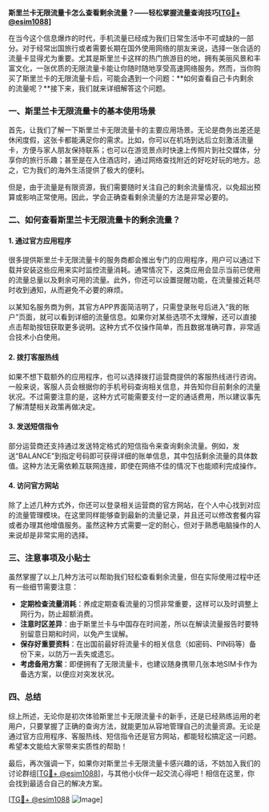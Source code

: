 **斯里兰卡无限流量卡怎么查看剩余流量？——轻松掌握流量查询技巧[[TG💪+ @esim1088](https://t.me/s/esim1088)]**

在当今这个信息爆炸的时代，手机流量已经成为我们日常生活中不可或缺的一部分。对于经常出国旅行或者需要长期在国外使用网络的朋友来说，选择一张合适的流量卡显得尤为重要。尤其是斯里兰卡这样的热门旅游目的地，拥有美丽风景和丰富文化，一张优质的无限流量卡能让你随时随地享受高速网络服务。然而，当你购买了斯里兰卡的无限流量卡后，可能会遇到一个问题：**如何查看自己卡内剩余的流量呢？**接下来，我们就来详细解答这个问题。

### 一、斯里兰卡无限流量卡的基本使用场景

首先，让我们了解一下斯里兰卡无限流量卡的主要应用场景。无论是商务出差还是休闲度假，这张卡都能满足你的需求。比如，你可以在机场到达后立刻激活流量卡，方便与家人朋友保持联系；也可以在游览景点时快速上传照片到社交媒体，分享你的旅行乐趣；甚至是在入住酒店时，通过网络查找附近的好吃好玩的地方。总之，它为我们的海外生活提供了极大的便利。

但是，由于流量是有限资源，我们需要随时关注自己的剩余流量情况，以免超出预算或影响正常使用。因此，学会正确查看剩余流量的方法是非常必要的。

### 二、如何查看斯里兰卡无限流量卡的剩余流量？

#### 1. **通过官方应用程序**
很多提供斯里兰卡无限流量卡的服务商都会推出专门的应用程序，用户可以通过下载并安装这些应用来实时监控流量消耗。通常情况下，这类应用会显示当前已使用的流量总量以及剩余可用的流量。此外，你还可以设置提醒功能，在流量接近耗尽时收到通知，从而避免不必要的麻烦。

以某知名服务商为例，其官方APP界面简洁明了，只需登录账号后进入“我的账户”页面，就可以看到详细的流量信息。如果你对某些选项不太理解，还可以直接点击帮助按钮获取更多说明。这种方式不仅操作简单，而且数据准确可靠，非常适合技术小白使用。

#### 2. **拨打客服热线**
如果不想下载额外的应用程序，也可以选择拨打运营商提供的客服热线进行咨询。一般来说，客服人员会根据你的手机号码查询相关信息，并告知你目前剩余的流量状况。不过需要注意的是，这种方式可能需要支付一定的通话费用，所以建议事先了解清楚相关政策再做决定。

#### 3. **发送短信指令**
部分运营商还支持通过发送特定格式的短信指令来查询剩余流量。例如，发送“BALANCE”到指定号码即可获得详细的账单信息，其中包括剩余流量的具体数值。这种方法无需依赖互联网连接，即使在网络不佳的情况下也能顺利完成操作。

#### 4. **访问官方网站**
除了上述几种方式外，你还可以登录相关运营商的官方网站，在个人中心找到对应的流量管理模块。在这里同样能够查到最新的流量记录，并且还可以修改套餐内容或者办理其他增值服务。虽然这种方式需要一定的耐心，但对于熟悉电脑操作的人来说却是非常实用的选择。

### 三、注意事项及小贴士

虽然掌握了以上几种方法可以帮助我们轻松查看剩余流量，但在实际使用过程中还有一些细节需要注意：

- **定期检查流量消耗**：养成定期查看流量的习惯非常重要，这样可以及时调整上网行为，防止超额消费。
- **注意时区差异**：由于斯里兰卡与中国存在时间差，所以在解读流量报告时要特别留意日期和时间，以免产生误解。
- **保存好重要资料**：在出国前最好将流量卡的相关信息（如密码、PIN码等）备份下来，以防万一丢失或遗忘。
- **考虑备用方案**：即便拥有了无限流量卡，也建议随身携带几张本地SIM卡作为备选方案，以便应对突发状况。

### 四、总结

综上所述，无论你是初次体验斯里兰卡无限流量卡的新手，还是已经熟练运用的老用户，只要掌握了正确的查询方法，就能更加从容地管理自己的流量资源。无论是通过官方应用程序、客服热线、短信指令还是官方网站，都能轻松搞定这一问题。希望本文能给大家带来实质性的帮助！

最后，再次强调一下，如果你对斯里兰卡无限流量卡感兴趣的话，不妨加入我们的讨论群组[[TG💪+ @esim1088](https://t.me/s/esim1088)]，与其他小伙伴一起交流心得吧！相信在这里，你会找到最适合自己的解决方案。

[[TG💪+ @esim1088](https://t.me/s/esim1088) ![Image](https://i.postimg.cc/4NQfJmqS/Snipaste-2025-05-13-00-14-12.png)]